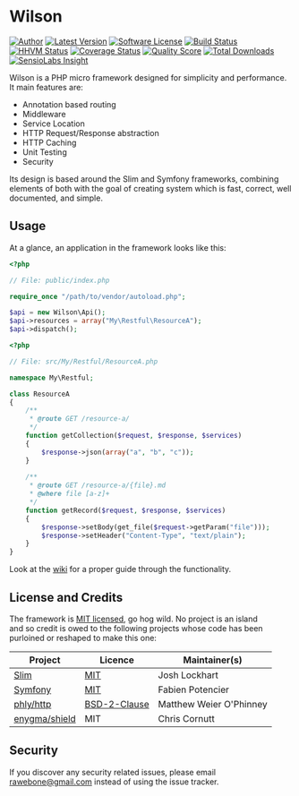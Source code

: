 # Wilson

[![Author](http://img.shields.io/badge/author-@rawebone-blue.svg?style=flat-square)](https://twitter.com/rawebone)
[![Latest Version](https://img.shields.io/github/release/rawebone/Wilson.svg?style=flat-square)](https://github.com/rawebone/Wilson/releases)
[![Software License](https://img.shields.io/badge/license-MIT-brightgreen.svg?style=flat-square)](LICENSE)
[![Build Status](https://img.shields.io/travis/rawebone/Wilson/master.svg?style=flat-square)](https://travis-ci.org/rawebone/Wilson)
[![HHVM Status](https://img.shields.io/hhvm/rawebone/wilson.svg?style=flat-square)](http://hhvm.h4cc.de/package/rawebone/wilson)
[![Coverage Status](https://img.shields.io/scrutinizer/coverage/g/rawebone/Wilson.svg?style=flat-square)](https://scrutinizer-ci.com/g/rawebone/Wilson/code-structure)
[![Quality Score](https://img.shields.io/scrutinizer/g/rawebone/Wilson.svg?style=flat-square)](https://scrutinizer-ci.com/g/rawebone/Wilson)
[![Total Downloads](https://img.shields.io/packagist/dt/rawebone/wilson.svg?style=flat-square)](https://packagist.org/packages/rawebone/wilson)
[![SensioLabs Insight](https://img.shields.io/sensiolabs/i/3debe9ff-28bc-46b2-ae83-a7ddcf94c576.svg?style=flat-square)](https://insight.sensiolabs.com/projects/3debe9ff-28bc-46b2-ae83-a7ddcf94c576)

Wilson is a PHP micro framework designed for simplicity and performance. It main features are: 

* Annotation based routing
* Middleware
* Service Location
* HTTP Request/Response abstraction
* HTTP Caching
* Unit Testing
* Security

Its design is based around the Slim and Symfony frameworks, combining elements of both with the
goal of creating system which is fast, correct, well documented, and simple.


## Usage

At a glance, an application in the framework looks like this:

```php
<?php

// File: public/index.php

require_once "/path/to/vendor/autoload.php";

$api = new Wilson\Api();
$api->resources = array("My\Restful\ResourceA");
$api->dispatch();

```

```php
<?php

// File: src/My/Restful/ResourceA.php

namespace My\Restful;

class ResourceA
{
    /**
     * @route GET /resource-a/
     */
    function getCollection($request, $response, $services)
    {
        $response->json(array("a", "b", "c"));
    }
    
    /**
     * @route GET /resource-a/{file}.md
     * @where file [a-z]+
     */
    function getRecord($request, $response, $services)
    {
        $response->setBody(get_file($request->getParam("file")));
        $response->setHeader("Content-Type", "text/plain");
    }
}

```

Look at the [wiki](https://github.com/rawebone/Wilson/wiki) for a proper guide
through the functionality.


## License and Credits

The framework is [MIT licensed](LICENSE), go hog wild. No project is an island  
and so credit is owed to the following projects whose code has been purloined
or reshaped to make this one:

Project | Licence | Maintainer(s)
--------|---------|--------------
[Slim](http://www.slimframework.com) | [MIT](LICENSE.SLIM) | Josh Lockhart
[Symfony](http://symfony.com) | [MIT](LICENSE.SYMFONY) | Fabien Potencier
[phly/http](https://github.com/phly/http) | [BSD-2-Clause](LICENCE.PHLY) | Matthew Weier O'Phinney
[enygma/shield](https://github.com/enygma/shieldframework) | MIT | Chris Cornutt

## Security

If you discover any security related issues, please email rawebone@gmail.com
instead of using the issue tracker. 

